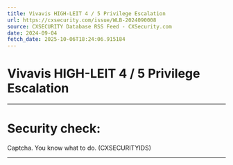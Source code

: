 ```yaml
---
title: Vivavis HIGH-LEIT 4 / 5 Privilege Escalation
url: https://cxsecurity.com/issue/WLB-2024090008
source: CXSECURITY Database RSS Feed - CXSecurity.com
date: 2024-09-04
fetch_date: 2025-10-06T18:24:06.915184
---
```


# Vivavis HIGH-LEIT 4 / 5 Privilege Escalation

---

# Security check:

Captcha. You know what to do. (CXSECURITYIDS)

---